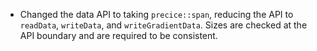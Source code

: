 - Changed the data API to taking `precice::span`, reducing the API to `readData`, `writeData`, and `writeGradientData`. Sizes are checked at the API boundary and are required to be consistent.
